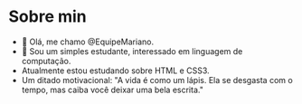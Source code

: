 # Sobre min

- 👋 Olá, me chamo @EquipeMariano.
- 👀 Sou um simples estudante, interessado em linguagem de computação.
- Atualmente estou estudando sobre HTML e CSS3.
- Um ditado motivacional: "A vida é como um lápis. Ela se desgasta com o tempo, mas caiba você deixar uma bela escrita."
